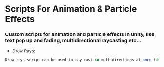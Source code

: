 # Scripts For Animation & Particle Effects
### Custom scripts for animation and particle effects in unity, like text pop up and fading, multidirectional raycasting etc...



* Draw Rays: 
```js
Draw rays script can be used to ray cast in multidirections at once (if you give a 360 value to its direction variable it will raycast from that center point of object to all directions like a ball/circle)
```
